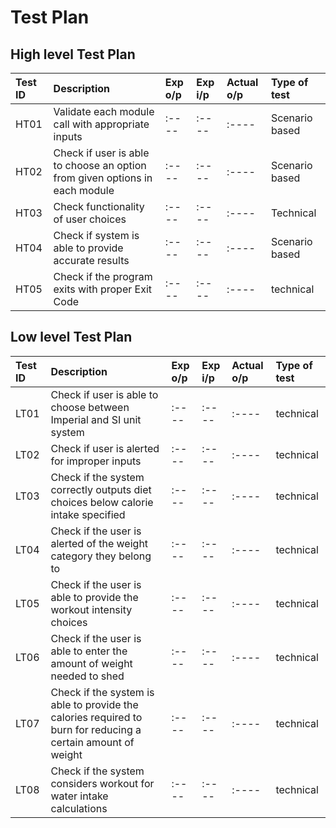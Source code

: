 # Test Plan

## High level Test Plan
| Test ID | Description | Exp o/p | Exp i/p | Actual o/p | Type of test |
| :---- | :---- | :---- | :---- | :---- | :---- |
| HT01 | Validate each module call with appropriate inputs | :---- | :---- | :---- | Scenario based |
| HT02 | Check if user is able to choose an option from given options in each module | :---- | :---- | :---- | Scenario based |
| HT03 | Check functionality of user choices | :---- | :---- | :---- | Technical |
| HT04 | Check if system is able to provide accurate results | :---- | :---- | :---- | Scenario based |
| HT05 | Check if the program exits with proper Exit Code | :---- | :---- | :---- | technical |

## Low level Test Plan
| Test ID | Description | Exp o/p | Exp i/p | Actual o/p | Type of test |
| :---- | :---- | :---- | :---- | :---- | :---- |
| LT01 | Check if user is able to choose between Imperial and SI unit system | :---- | :---- | :---- | technical |
| LT02 | Check if user is alerted for improper inputs | :---- | :---- | :---- | technical |
| LT03 | Check if the system correctly outputs diet choices below calorie intake specified | :---- | :---- | :---- | technical |
| LT04 | Check if the user is alerted of the weight category they belong to | :---- | :---- | :---- | technical |
| LT05 | Check if the user is able to provide the workout intensity choices | :---- | :---- | :---- | technical |
| LT06 | Check if the user is able to enter the amount of weight needed to shed | :---- | :---- | :---- | technical |
| LT07 | Check if the system is able to provide the calories required to burn for reducing a certain amount of weight | :---- | :---- | :---- | technical |
| LT08 | Check if the system considers workout for water intake calculations | :---- | :---- | :---- | technical |




